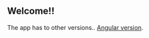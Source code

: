  ## Welcome!!
 The app has to other versions.. 
 [Angular version](http://no-whatsapp.herokuapp.com/).



